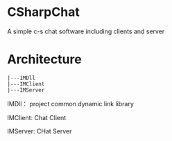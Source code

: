 # CSharpChat
A simple c-s chat software including clients and server

# Architecture 
```
|---IMDll
|---IMClient
|---IMServer
```

IMDll： project common dynamic link library

IMClient: Chat Client

IMServer: CHat Server
